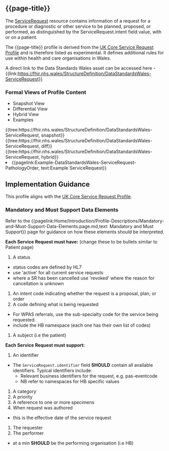 <div class="warning"><span class="ExperiWarn"></span></div>

## {{page-title}}
The [ServiceRequest](https://www.hl7.org/fhir/r4/ServiceRequest.html) resource contains information of a request for a procedure or diagnostic or other service to be planned, proposed, or performed, as distinguished by the ServiceRequest.intent field value, with or on a patient.

The {{page-title}} profile is derived from the [UK Core Service Request Profile](https://simplifier.net/guide/uk-core-implementation-guide-stu2/Home/ProfilesandExtensions/Profile-UKCore-ServiceRequest?version=2.0.1) and is therefore listed as experimental. It defines additional rules for use within health and care organisations in Wales.

A direct link to the Data Standards Wales asset can be accessed here - {{link:https://fhir.nhs.wales/StructureDefinition/DataStandardsWales-ServiceRequest}}

### Formal Views of Profile Content
<div class="tab-wrap">
  <ul class="tab-head">
    <li class="tablink tab-active" onclick="openCity(this,'tabsnap')" data-target="tabsnap">
      Snapshot View
    </li>
    <li class="tablink" onclick="openCity(this,'tabdiff')" data-target="tabdiff">
      Differential View
    </li>
    <li class="tablink" onclick="openCity(this,'tabhybrid')" data-target="tabhybrid">
      Hybrid View
    </li>
    <li class="tablink" onclick="openCity(this,'tabeg')" data-target="tabeg">
      Examples
    </li>    
  </ul>
  <div class="tab-main">
    <div id="tabsnap" class="tabcontent active">      
      {{tree:https://fhir.nhs.wales/StructureDefinition/DataStandardsWales-ServiceRequest, snapshot}}
    </div>
    <div id="tabdiff" class="tabcontent">
      {{tree:https://fhir.nhs.wales/StructureDefinition/DataStandardsWales-ServiceRequest, diff}}
  </div>
    <div id="tabhybrid" class="tabcontent">
      {{tree:https://fhir.nhs.wales/StructureDefinition/DataStandardsWales-ServiceRequest, hybrid}}
  </div>
  <div id="tabeg" class="tabcontent">
    <list>
      <li>{{pagelink:Example-DataStandardsWales-ServiceRequest-PathologyOrder, text:Example ServiceRequest}}</li>
    </list>
  </div>    
</div>

## Implementation Guidance
This profile aligns with the [UK Core Service Request Profile](https://simplifier.net/guide/uk-core-implementation-guide-stu2/Home/ProfilesandExtensions/Profile-UKCore-ServiceRequest?version=2.0.1).


### Mandatory and Must Support Data Elements
Refer to the {{pagelink:Home/Introduction/Profile-Descriptions/Mandatory-and-Must-Support-Data-Elements.page.md,text: Mandatory and Must Support}} page for guidance on how these elements should be interpreted.
 
**Each Service Request must have:**  (change these to be bullets similar to Patient page)
1. A status
  * status codes are defined by HL7
  * use 'active' for all current service requests
  * where a SR has been cancelled use 'revoked' where the reason for cancellation is unknown
1. An intent code indicating whether the request is a proposal, plan, or order
1. A code defining what is being requested
  * For WPAS referrals, use the sub-specialty code for the service being requested.
  * include the HB namespace (each one has their own list of codes)
1. A subject (i.e the patient)

**Each Service Request must support:**
1. An identifier 
  * The `ServiceRequest.identifier` field **SHOULD** contain all available identifiers. Typical identifiers include:
    * Relevant business identifiers for the request, e.g. pas-eventcode  
    * NB refer to namespaces for HB specific values
1. A category
1. A priority
1. A reference to one or more specimens
1. When request was authored
  * this is the effective date of the service request
1. The requester
1. The performer
  * at a min **SHOULD** be the performing organisation (i.e HB)

<br><br>

